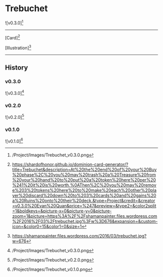 # Trebuchet

![v0.3.0][^v0.3.0]

---

[Card][^Card]

[Illustration][^Illustration]

---

## History

### v0.3.0

![v0.3.0][^v0.3.0]

### v0.2.0

![v0.2.0][^v0.2.0]

### v0.1.0

![v0.1.0][^v0.1.0]

[^v0.1.0]: /Project/Images/Trebuchet_v0.1.0.png
[^v0.2.0]: /Project/Images/Trebuchet_v0.2.0.png
[^v0.3.0]: /Project/Images/Trebuchet_v0.3.0.png
[^Card]: https://shardofhonor.github.io/dominion-card-generator/?title=Trebuchet&description=At%20the%20end%20of%20your%20Buy%20phase%2C%20you%20may%20trash%20a%20Treasure%20from%20your%20hand%20to%20put%20a%20token%20here%20per%20%241%20it%20is%20worth.%0AThen%2C%20you%20may%20remove%203%20tokens%20here%20to%20make%20each%20other%20player%20discard%20down%20to%203%20cards%20and%20gains%20a%20Ruins%20onto%20their%20deck.&type=Project&credit=&creator=v0.3.0%20Evan%20Quan&price=%247&preview=&type2=&color2split=1&boldkeys=&picture-x=0&picture-y=0&picture-zoom=1&picture=https%3A%2F%2Fshamanpainter.files.wordpress.com%2F2016%2F03%2Ftrebuchet.jpg%3Fw%3D676&expansion=&custom-icon=&color0=15&color1=0&size=1
[^Illustration]: https://shamanpainter.files.wordpress.com/2016/03/trebuchet.jpg?w=676
